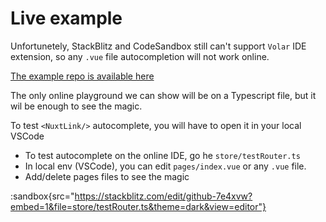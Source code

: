 # Live example

Unfortunetely, StackBlitz and CodeSandbox still can't support `Volar` IDE extension, so any `.vue` file autocompletion will not work online. 

[The example repo is available here](https://github.com/victorgarciaesgi/nuxt-typed-router-demo)

The only online playground we can show will be on a Typescript file, but it wil be enough to see the magic.

To test `<NuxtLink/>` autocomplete, you will have to open it in your local VSCode

- To test autocomplete on the online IDE, go he `store/testRouter.ts`
- In local env (VSCode), you can edit `pages/index.vue` or any `.vue` file.
- Add/delete pages files to see the magic


:sandbox{src="https://stackblitz.com/edit/github-7e4xvw?embed=1&file=store/testRouter.ts&theme=dark&view=editor"}

